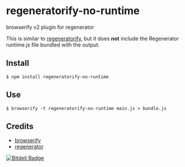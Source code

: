 # regeneratorify-no-runtime

browserify v2 plugin for regenerator

This is similar to [regeneratorify](https://github.com/amiorin/regeneratorify), but it does **not** include the Regenerator runtime.js file bundled with the output.

## Install
```
$ npm install regeneratorify-no-runtime
```

## Use
```
$ browserify -t regeneratorify-no-runtime main.js > bundle.js
```

## Credits
* [browserify](https://github.com/substack/node-browserify)
* [regenerator](https://github.com/facebook/regenerator)


[![Bitdeli Badge](https://d2weczhvl823v0.cloudfront.net/amiorin/regeneratorify/trend.png)](https://bitdeli.com/free "Bitdeli Badge")

